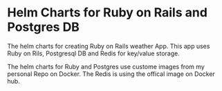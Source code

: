 # Helm Charts for Ruby on Rails and Postgres DB 

The helm charts for creating Ruby on Rails weather App. This app uses Ruby on Rils, Postgresql DB and Redis for key/value storage.

The helm charts for Ruby and Postgres use custome images from my personal Repo on Docker. The Redis is using the offical image on Docker hub.



